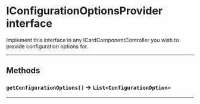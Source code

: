 # IConfigurationOptionsProvider interface

Implement this interface in any ICardComponentController you wish to provide configuration options for.

---
## Methods
### `getConfigurationOptions()` → `List<ConfigurationOption>`
---
